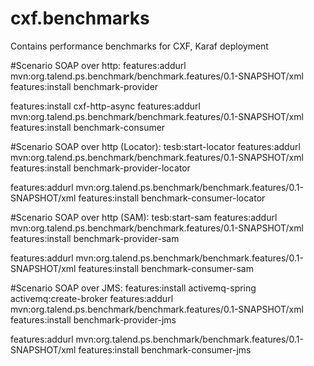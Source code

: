 cxf.benchmarks
==============

Contains performance benchmarks for CXF, Karaf deployment

#Scenario SOAP over http:
features:addurl mvn:org.talend.ps.benchmark/benchmark.features/0.1-SNAPSHOT/xml
features:install benchmark-provider

features:install cxf-http-async
features:addurl mvn:org.talend.ps.benchmark/benchmark.features/0.1-SNAPSHOT/xml
features:install benchmark-consumer

#Scenario SOAP over http (Locator):
tesb:start-locator
features:addurl mvn:org.talend.ps.benchmark/benchmark.features/0.1-SNAPSHOT/xml
features:install benchmark-provider-locator

features:addurl mvn:org.talend.ps.benchmark/benchmark.features/0.1-SNAPSHOT/xml
features:install benchmark-consumer-locator

#Scenario SOAP over http (SAM):
tesb:start-sam
features:addurl mvn:org.talend.ps.benchmark/benchmark.features/0.1-SNAPSHOT/xml
features:install benchmark-provider-sam

features:addurl mvn:org.talend.ps.benchmark/benchmark.features/0.1-SNAPSHOT/xml
features:install benchmark-consumer-sam

#Scenario SOAP over JMS:
features:install activemq-spring
activemq:create-broker
features:addurl mvn:org.talend.ps.benchmark/benchmark.features/0.1-SNAPSHOT/xml
features:install benchmark-provider-jms

features:addurl mvn:org.talend.ps.benchmark/benchmark.features/0.1-SNAPSHOT/xml
features:install benchmark-consumer-jms
